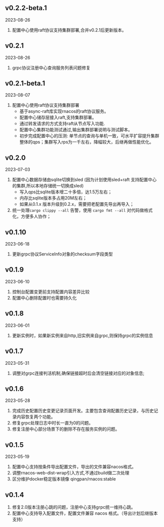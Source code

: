 ## v0.2.2-beta.1

2023-08-26

1. 配置中心使用raft协议支持集群部署,合并v0.2.1后更新版本。


## v0.2.1

2023-08-26

1. grpc协议注册中心查询服务列表问题修复

## v0.2.1-beta.1

2023-08-07

1. 配置中心使用raft协议支持集群部署
   + 基于async-raft库实现rnacos的raft协议服务。
   + 配置中心储存层接入raft,支持集群部署。
   + 通过转发请求的方式支持raft从节点写入功能.
   + 配置中心集群功能测试通过,输出集群部署说明与测试脚本。
   + 初步完成配置中心的压测: 单节点的查询与单机一致，可水平扩容提升集群整体的qps；集群写入rps为一千左右，降幅较大，后继再做性能优化。

## v0.2.0

2023-07-03

1. 配置中心数据存储由sqlite切换到sled (因为计划使用sled+raft 支持配置中心的集群,所以本地存储统一切换成sled)
   + 写入qps比sqlite版本增二十多倍，达1.5万左右；
   + 内存比sqlite版本多占用20M左右；
   + 如果从0.1.x 版本升级到0.2.x，需要把老配置先导出再导入；
2. 统一处理`cargo clippy --all` 告警，使用 `cargo fmt --all` 对代码做格式化，方便多人协作；


## v0.1.10

2023-06-18

1. 更新grpc协议ServiceInfo对象的checksum字段类型


## v0.1.9

2023-06-10

1. 控制台配置变更前支持配置内容差异比较
2. 配置中心删除配置时也需要持久化

## v0.1.8

2023-06-01

1.  更新实例时，如果新实例来自http,旧实例来自grpc,则保持grpc的实例信息



## v0.1.7

2023-05-31

1. 调整对grpc连接判活机制,确保链接超时后会清空链接对应的对象信息;

## v0.1.6

2023-05-28

1. 完成历史配置历史变更记录页面开发。主要包含查询配置历史记录，与历史记录内容恢复两个功能。
2. 修复grpc处理日志中时长一直为0的问题。
3. 修复注册中心部分场景下的删除不存在服务实例的问题。

## v0.1.5

2023-05-19

1. 配置中心支持按条件导出配置文件，导出的文件兼容nacos格式。
2. 调整rnacos-web-dist-wrap引入方式,不通过build做二次处理
3. 区分维护docker稳定版本镜像 qingpan/rnacos:stable

## v0.1.4

1. 修复2.0版本注册心跳的问题，注册中心支持grpc统一维持心跳。
2. 配置中心支持导入配置文件，配置文件兼容 nacos 格式。（导出计划后继版本支持）

